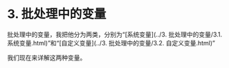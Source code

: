 # 3. 批处理中的变量

批处理中的变量，我把他分为两类，分别为“[系统变量](../3. 批处理中的变量/3.1. 系统变量.html)”和“[自定义变量](../3. 批处理中的变量/3.2. 自定义变量.html)”

我们现在来详解这两种变量。
